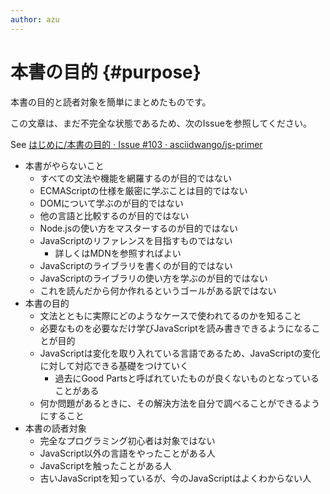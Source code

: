```yaml
---
author: azu
---
```


# 本書の目的 {#purpose}

本書の目的と読者対象を簡単にまとめたものです。

この文章は、まだ不完全な状態であるため、次のIssueを参照してください。

See [はじめに/本書の目的 · Issue #103 · asciidwango/js-primer](https://github.com/asciidwango/js-primer/issues/103 "はじめに/本書の目的 · Issue #103 · asciidwango/js-primer")

- 本書がやらないこと
    - すべての文法や機能を網羅するのが目的ではない
    - ECMAScriptの仕様を厳密に学ぶことは目的ではない
    - DOMについて学ぶのが目的ではない
    - 他の言語と比較するのが目的ではない
    - Node.jsの使い方をマスターするのが目的ではない
    - JavaScriptのリファレンスを目指すものではない
        - 詳しくはMDNを参照すればよい
    - JavaScriptのライブラリを書くのが目的ではない
    - JavaScriptのライブラリの使い方を学ぶのが目的ではない
    - これを読んだから何か作れるというゴールがある訳ではない
- 本書の目的
    - 文法とともに実際にどのようなケースで使われてるのかを知ること
    - 必要なものを必要なだけ学びJavaScriptを読み書きできるようになることが目的
    - JavaScriptは変化を取り入れている言語であるため、JavaScriptの変化に対して対応できる基礎をつけていく
        - 過去にGood Partsと呼ばれていたものが良くないものとなっていることがある
    - 何か問題があるときに、その解決方法を自分で調べることができるようにすること
- 本書の読者対象
    - 完全なプログラミング初心者は対象ではない
    - JavaScript以外の言語をやったことがある人
    - JavaScriptを触ったことがある人
    - 古いJavaScriptを知っているが、今のJavaScriptはよくわからない人
